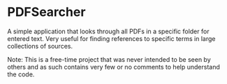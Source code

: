 # PDFSearcher
A simple application that looks through all PDFs in a specific folder for entered text.
Very useful for finding references to specific terms in large collections of sources.

Note: This is a free-time project that was never intended to be seen by others and as such contains very few or no comments to help understand the code.
